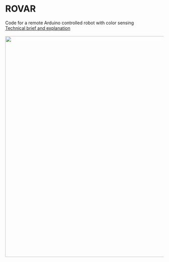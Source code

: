 # ROVAR
Code for a remote Arduino controlled robot with color sensing
<br /><a href="https://docs.google.com/document/d/1U0zM3dGlQntQ_-qm1QjkwItiHmpdNuiSeKZlIPWpGv0/edit?usp=sharing">Technical brief and explanation</a><br /><br />
<img src="https://docs.google.com/uc?id=1pxsb-O-dcQ9NQzCb_1WP5dRP80-g9FU_" width="700px" />
